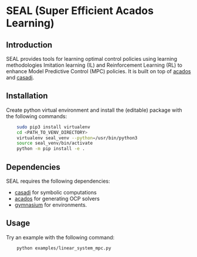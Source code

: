 # SEAL (Super Efficient Acados Learning)

## Introduction

SEAL provides tools for learning optimal control policies using learning
methodologies Imitation learning (IL) and Reinforcement Learning (RL) to enhance
Model Predictive Control (MPC) policies. It is built on top of
[acados](https://docs.acados.org/index.html) and [casadi](https://web.casadi.org/).

## Installation

Create python virtual environment and install the (editable) package with the following commands:

``` bash
    sudo pip3 install virtualenv
    cd <PATH_TO_VENV_DIRECTORY>
    virtualenv seal_venv --python=/usr/bin/python3
    source seal_venv/bin/activate
    python -m pip install -e .
```

## Dependencies

SEAL requires the following dependencies:

- [casadi](https://web.casadi.org/) for symbolic computations
- [acados](https://docs.acados.org/index.html) for generating OCP solvers
- [gymnasium](https://gymnasium.farama.org/) for environments.

## Usage

Try an example with the following command:

``` bash
    python examples/linear_system_mpc.py
```
